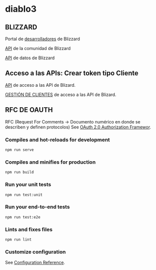 # diablo3

## BLIZZARD
Portal de [desarrolladores](https://develop.battle.net/) de Blizzard

[API](https://develop.battle.net/documentation/diablo-3/community-apis) de la comunidad de Blizzard

[API](https://develop.battle.net/documentation/diablo-3/game-data-apis) de datos de Blizzard

## Acceso a las APIs: Crear token tipo Cliente
[API](https://develop.battle.net/access/clients/create) de acceso a las API de Blizard.

[GESTIÓN DE CLIENTES](https://develop.battle.net/access/clients) de acceso a las API de Blizard.

## RFC DE OAUTH
RFC (Request For Comments -> Documento numérico en donde se describen y definen protocolos)
See [OAuth 2.0 Authorization Framewor](https://tools.ietf.org/html/rfc6749#section-1.3.4).


### Compiles and hot-reloads for development
```
npm run serve
```

### Compiles and minifies for production
```
npm run build
```

### Run your unit tests
```
npm run test:unit
```

### Run your end-to-end tests
```
npm run test:e2e
```

### Lints and fixes files
```
npm run lint
```

### Customize configuration
See [Configuration Reference](https://cli.vuejs.org/config/).
